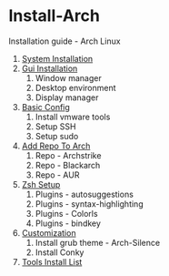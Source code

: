 # Install-Arch
Installation guide - Arch Linux 

1. [System Installation](https://github.com/SecuProject/Install-Arch/blob/master/SystemInstall.md)
2. [Gui Installation](https://github.com/SecuProject/Install-Arch/blob/master/GuiInstall.md)
   1. Window manager
   2. Desktop environment
   3. Display manager
3. [Basic Config](https://github.com/SecuProject/Install-Arch/blob/master/basicConfig.md)
   1. Install vmware tools
   2. Setup SSH
   3. Setup sudo
4. [Add Repo To Arch](https://github.com/SecuProject/Install-Arch/blob/master/AddRepoToArch.md)
   1. Repo - Archstrike
   2. Repo - Blackarch
   3. Repo - AUR
5. [Zsh Setup](https://github.com/SecuProject/Install-Arch/blob/master/SetupZsh.md)
   1. Plugins - autosuggestions
   2. Plugins - syntax-highlighting
   3. Plugins - Colorls
   4. Plugins - bindkey
6. [Customization](https://github.com/SecuProject/Install-Arch/blob/master/Customization.md)
   1. Install grub theme - Arch-Silence
   2. Install Conky
7. [Tools Install List](https://github.com/SecuProject/Pentest-Cheat-Sheet/blob/master/ToolsInstallList.md)
